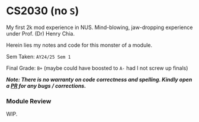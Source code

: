 # CS2030 (no `S`)

My first 2k mod experience in NUS. Mind-blowing, jaw-dropping experience under Prof. (Dr) Henry Chia.

Herein lies my notes and code for this monster of a module.

Sem Taken: `AY24/25 Sem 1`

Final Grade: `B+` (maybe could have boosted to `A-` had I not screw up finals)

***Note: There is no warranty on code correctness and spelling. Kindly open a [PR](https://github.com/RyanNgCT/CS2030/pulls) for any bugs / corrections.***

### Module Review

WIP.